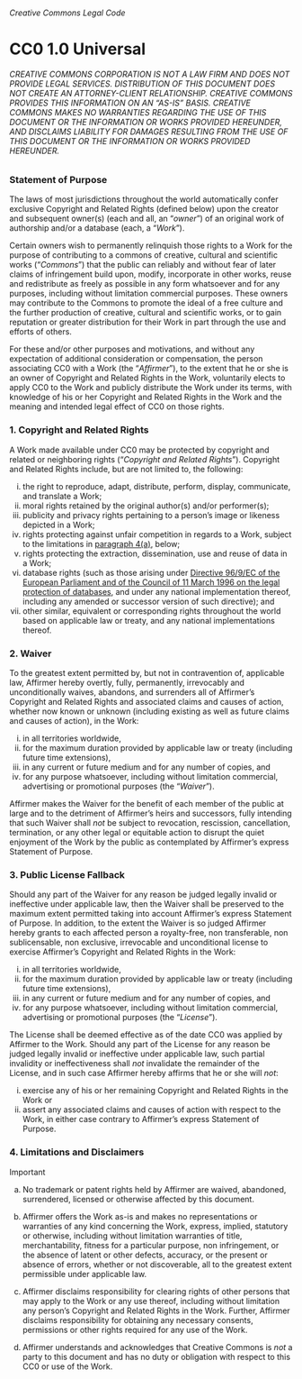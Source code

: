<!-- SPDX-License-Identifier: CC0-1.0 -->

###### Creative Commons Legal Code

# CC0 1.0 Universal

<h6>
  CREATIVE COMMONS CORPORATION IS <em>NOT</em> A LAW FIRM AND DOES NOT PROVIDE LEGAL SERVICES.
  DISTRIBUTION OF THIS DOCUMENT DOES NOT CREATE AN ATTORNEY-CLIENT RELATIONSHIP.
  CREATIVE COMMONS PROVIDES THIS INFORMATION ON AN “<i>AS-IS</i>” BASIS.
  CREATIVE COMMONS MAKES NO WARRANTIES REGARDING THE USE OF THIS DOCUMENT OR THE INFORMATION OR WORKS PROVIDED HEREUNDER, AND DISCLAIMS LIABILITY FOR DAMAGES RESULTING FROM THE USE OF THIS DOCUMENT OR THE INFORMATION OR WORKS PROVIDED HEREUNDER.
</h6>

### Statement of Purpose

The laws of most jurisdictions throughout the world automatically confer exclusive Copyright and Related Rights (defined below) upon the creator and subsequent owner(s) (each and all, an “_owner_”) of an original work of authorship and/or a database (each, a “_Work_”).

Certain owners wish to permanently relinquish those rights to a Work for the purpose of contributing to a commons of creative, cultural and scientific works (“_Commons_”) that the public can reliably and without fear of later claims of infringement build upon, modify, incorporate in other works, reuse and redistribute as freely as possible in any form whatsoever and for any purposes, including without limitation commercial purposes.
These owners may contribute to the Commons to promote the ideal of a free culture and the further production of creative, cultural and scientific works, or to gain reputation or greater distribution for their Work in part through the use and efforts of others.

For these and/or other purposes and motivations, and without any expectation of additional consideration or compensation, the person associating CC0 with a Work (the “_Affirmer_”), to the extent that he or she is an owner of Copyright and Related Rights in the Work, voluntarily elects to apply CC0 to the Work and publicly distribute the Work under its terms, with knowledge of his or her Copyright and Related Rights in the Work and the meaning and intended legal effect of CC0 on those rights.

### 1. Copyright and Related Rights

A Work made available under CC0 may be protected by copyright and related or neighboring rights (“_Copyright and Related Rights_”).
Copyright and Related Rights include, but are not limited to, the following:

<ol type="i">
  <li>the right to reproduce, adapt, distribute, perform, display, communicate, and translate a Work;</li>
  <li>moral rights retained by the original author(s) and/or performer(s);</li>
  <li>publicity and privacy rights pertaining to a person’s image or likeness depicted in a Work;</li>
  <li>rights protecting against unfair competition in regards to a Work, subject to the limitations in <a href="#4-limitations-and-disclaimers">paragraph 4(a)</a>, below;</li>
  <li>rights protecting the extraction, dissemination, use and reuse of data in a Work;</li>
  <li>database rights (such as those arising under <a href="https://eur-lex.europa.eu/legal-content/EN/TXT/HTML/?uri=CELEX:31996L0009">Directive 96/9/EC of the European Parliament and of the Council of 11 March 1996 on the legal protection of databases</a>, and under any national implementation thereof, including any amended or successor version of such directive); and</li>
  <li>other similar, equivalent or corresponding rights throughout the world based on applicable law or treaty, and any national implementations thereof.</li>
</ol>

### 2. Waiver

To the greatest extent permitted by, but not in contravention of, applicable law, Affirmer hereby overtly, fully, permanently, irrevocably and unconditionally waives, abandons, and surrenders all of Affirmer’s Copyright and Related Rights and associated claims and causes of action, whether now known or unknown (including existing as well as future claims and causes of action), in the Work:

<ol type="i">
  <li>in all territories worldwide,</li>
  <li>for the maximum duration provided by applicable law or treaty (including future time extensions),</li>
  <li>in any current or future medium and for any number of copies, and</li>
  <li>for any purpose whatsoever, including without limitation commercial, advertising or promotional purposes (the “<i>Waiver</i>”).</li>
</ol>

Affirmer makes the Waiver for the benefit of each member of the public at large and to the detriment of Affirmer’s heirs and successors, fully intending that such Waiver shall _not_ be subject to revocation, rescission, cancellation, termination, or any other legal or equitable action to disrupt the quiet enjoyment of the Work by the public as contemplated by Affirmer’s express Statement of Purpose.

### 3. Public License Fallback

Should any part of the Waiver for any reason be judged legally invalid or ineffective under applicable law, then the Waiver shall be preserved to the maximum extent permitted taking into account Affirmer’s express Statement of Purpose.
In addition, to the extent the Waiver is so judged Affirmer hereby grants to each affected person a royalty-free, non transferable, non sublicensable, non exclusive, irrevocable and unconditional license to exercise Affirmer’s Copyright and Related Rights in the Work:

<ol type="i">
  <li>in all territories worldwide,</li>
  <li>for the maximum duration provided by applicable law or treaty (including future time extensions),</li>
  <li>in any current or future medium and for any number of copies, and</li>
  <li>for any purpose whatsoever, including without limitation commercial, advertising or promotional purposes (the “<i>License</i>”).</li>
</ol>

The License shall be deemed effective as of the date CC0 was applied by Affirmer to the Work.
Should any part of the License for any reason be judged legally invalid or ineffective under applicable law, such partial invalidity or ineffectiveness shall _not_ invalidate the remainder of the License, and in such case Affirmer hereby affirms that he or she will _not_:

<ol type="i">
  <li>exercise any of his or her remaining Copyright and Related Rights in the Work or</li>
  <li>assert any associated claims and causes of action with respect to the Work, in either case contrary to Affirmer’s express Statement of Purpose.</li>
</ol>

### 4. Limitations and Disclaimers

> [!IMPORTANT]
> <ol type="a">
>  <li><p>No trademark or patent rights held by Affirmer are waived, abandoned, surrendered, licensed or otherwise affected by this document.</p></li>
>  <li><p>Affirmer offers the Work as-is and makes no representations or warranties of any kind concerning the Work, express, implied, statutory or otherwise, including without limitation warranties of title, merchantability, fitness for a particular purpose, non infringement, or the absence of latent or other defects, accuracy, or the present or absence of errors, whether or not discoverable, all to the greatest extent permissible under applicable law.</p></li>
>  <li><p>Affirmer disclaims responsibility for clearing rights of other persons that may apply to the Work or any use thereof, including without limitation any person’s Copyright and Related Rights in the Work. Further, Affirmer disclaims responsibility for obtaining any necessary consents, permissions or other rights required for any use of the Work.</p></li>
>  <li><p>Affirmer understands and acknowledges that Creative Commons is <em>not</em> a party to this document and has no duty or obligation with respect to this CC0 or use of the Work.</p></li>
> </ol>
